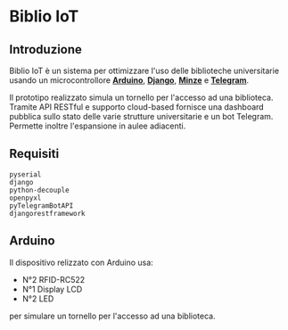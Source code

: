 # Biblio IoT


## Introduzione

Biblio IoT è un sistema per ottimizzare l'uso delle biblioteche universitarie usando un microcontrollore **[Arduino](https://www.arduino.cc/)**, **[Django](https://www.djangoproject.com/)**, **[Minze](https://minze.dev/)** e **[Telegram](https://telegram.org/)**.

Il prototipo realizzato simula un tornello per l'accesso ad una biblioteca. Tramite API RESTful e supporto cloud-based fornisce una dashboard pubblica sullo stato delle varie strutture universitarie e un bot Telegram. Permette inoltre l'espansione in aulee adiacenti. 

## Requisiti

```
pyserial
django
python-decouple
openpyxl
pyTelegramBotAPI
djangorestframework
```


## Arduino

Il dispositivo relizzato con Arduino usa: 
- N°2 RFID-RC522
- N°1 Display LCD
- N°2 LED

per simulare un tornello per l'accesso ad una biblioteca.
